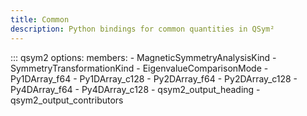 ```yaml
---
title: Common
description: Python bindings for common quantities in QSym²
---
```


::: qsym2
    options:
      members:
        - MagneticSymmetryAnalysisKind
        - SymmetryTransformationKind
        - EigenvalueComparisonMode
        - Py1DArray_f64
        - Py1DArray_c128
        - Py2DArray_f64
        - Py2DArray_c128
        - Py4DArray_f64
        - Py4DArray_c128
        - qsym2_output_heading
        - qsym2_output_contributors
